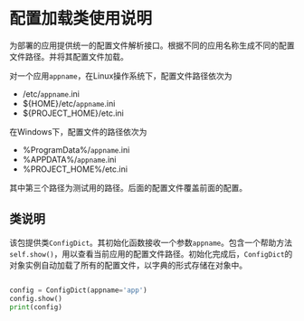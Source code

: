 # 配置加载类使用说明

为部署的应用提供统一的配置文件解析接口。根据不同的应用名称生成不同的配置文件路径。并将其配置文件加载。

对一个应用`appname`，在Linux操作系统下，配置文件路径依次为

* /etc/`appname`.ini
* ${HOME}/etc/`appname`.ini
* ${PROJECT_HOME}/etc.ini

在Windows下，配置文件的路径依次为

* %ProgramData%/`appname`.ini
* %APPDATA%/`appname`.ini
* %PROJECT_HOME%/etc.ini

其中第三个路径为测试用的路径。后面的配置文件覆盖前面的配置。

## 类说明

该包提供类`ConfigDict`。其初始化函数接收一个参数`appname`。包含一个帮助方法`self.show()`，用以查看当前应用的配置文件路径。初始化完成后，`ConfigDict`的对象实例自动加载了所有的配置文件，以字典的形式存储在对象中。

```python

config = ConfigDict(appname='app')
config.show()
print(config)

```
